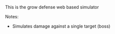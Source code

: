 This is the grow defense web based simulator

Notes:

- Simulates damage against a single target (boss)